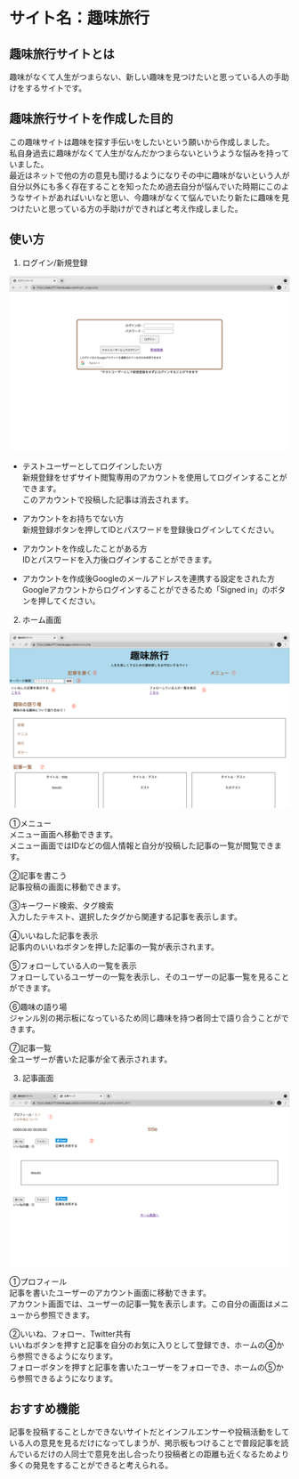# サイト名：趣味旅行

## 趣味旅行サイトとは
趣味がなくて人生がつまらない、新しい趣味を見つけたいと思っている人の手助けをするサイトです。

## 趣味旅行サイトを作成した目的
この趣味サイトは趣味を探す手伝いをしたいという願いから作成しました。  
私自身過去に趣味がなくて人生がなんだかつまらないというような悩みを持っていました。  
最近はネットで他の方の意見も聞けるようになりその中に趣味がないという人が自分以外にも多く存在することを知ったため過去自分が悩んでいた時期にこのようなサイトがあればいいなと思い、今趣味がなくて悩んでいたり新たに趣味を見つけたいと思っている方の手助けができればと考え作成しました。

## 使い方
1. ログイン/新規登録

![写真](/img/login_page.png)

* テストユーザーとしてログインしたい方  
新規登録をせずサイト閲覧専用のアカウントを使用してログインすることができます。  
このアカウントで投稿した記事は消去されます。

* アカウントをお持ちでない方  
新規登録ボタンを押してIDとパスワードを登録後ログインしてください。

* アカウントを作成したことがある方  
IDとパスワードを入力後ログインすることができます。

* アカウントを作成後Googleのメールアドレスを連携する設定をされた方  
Googleアカウントからログインすることができるため「Signed in」のボタンを押してください。

2. ホーム画面

![写真](/img/home.png)

①メニュー  
メニュー画面へ移動できます。  
メニュー画面ではIDなどの個人情報と自分が投稿した記事の一覧が閲覧できます。

②記事を書こう  
記事投稿の画面に移動できます。

③キーワード検索、タグ検索   
入力したテキスト、選択したタグから関連する記事を表示します。

④いいねした記事を表示  
記事内のいいねボタンを押した記事の一覧が表示されます。

⑤フォローしている人の一覧を表示  
フォローしているユーザーの一覧を表示し、そのユーザーの記事一覧を見ることができます。

⑥趣味の語り場  
ジャンル別の掲示板になっているため同じ趣味を持つ者同士で語り合うことができます。

⑦記事一覧  
全ユーザーが書いた記事が全て表示されます。

3. 記事画面

![写真](/img/content_page.png)

①プロフィール  
記事を書いたユーザーのアカウント画面に移動できます。  
アカウント画面では、ユーザーの記事一覧を表示します。この自分の画面はメニューから参照できます。

②いいね、フォロー、Twitter共有  
いいねボタンを押すと記事を自分のお気に入りとして登録でき、ホームの④から参照できるようになります。  
フォローボタンを押すと記事を書いたユーザーをフォローでき、ホームの⑤から参照できるようになります。

## おすすめ機能

記事を投稿することしかできないサイトだとインフルエンサーや投稿活動をしている人の意見を見るだけになってしまうが、掲示板もつけることで普段記事を読んでいるだけの人同士で意見を出し合ったり投稿者との距離も近くなるためより多くの発見をすることができると考えられる。